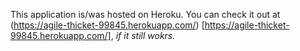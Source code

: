 This application is/was hosted on Heroku.
You can check it out at (https://agile-thicket-99845.herokuapp.com/) [https://agile-thicket-99845.herokuapp.com/], *if it still wokrs.*